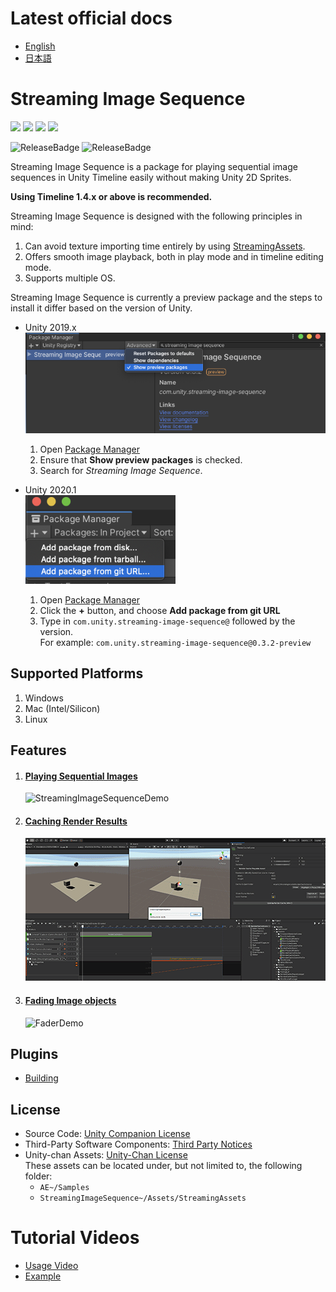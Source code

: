 # Latest official docs
- [English](https://docs.unity3d.com/Packages/com.unity.streaming-image-sequence@latest)
- [日本語](https://docs.unity3d.com/ja/Packages/com.unity.streaming-image-sequence@latest)


# Streaming Image Sequence

[![](https://badge-proxy.cds.internal.unity3d.com/44fe9b4e-feeb-409f-8fcd-d86e42d09b98)](https://badges.cds.internal.unity3d.com/packages/com.unity.streaming-image-sequence/build-info?branch=dev&testWorkflow=package-isolation)
[![](https://badge-proxy.cds.internal.unity3d.com/f9703ad6-4a57-4861-8125-4cec53ece26f)](https://badges.cds.internal.unity3d.com/packages/com.unity.streaming-image-sequence/dependencies-info?branch=dev&testWorkflow=updated-dependencies)
[![](https://badge-proxy.cds.internal.unity3d.com/221d27f5-9807-40c1-8fde-50a1757801b4)](https://badges.cds.internal.unity3d.com/packages/com.unity.streaming-image-sequence/dependants-info)
[![](https://badge-proxy.cds.internal.unity3d.com/1f8f02a0-6e03-417e-9c92-22f978f96c69)](https://badges.cds.internal.unity3d.com/packages/com.unity.streaming-image-sequence/warnings-info?branch=dev)

![ReleaseBadge](https://badge-proxy.cds.internal.unity3d.com/2fe2fc7a-99f7-4bde-b23d-c3358e846fac)
![ReleaseBadge](https://badge-proxy.cds.internal.unity3d.com/84b887b2-1e62-4962-848e-9d6c07023710)

Streaming Image Sequence is a package for playing sequential image sequences in 
Unity Timeline easily without making Unity 2D Sprites.  

**Using Timeline 1.4.x or above is recommended.**

Streaming Image Sequence is designed with the following principles in mind:

1. Can avoid texture importing time entirely by using 
   [StreamingAssets](https://docs.unity3d.com/Manual/StreamingAssets.html).
1. Offers smooth image playback, both in play mode and in timeline editing mode.
1. Supports multiple OS.


Streaming Image Sequence is currently a preview package and the steps to install it 
differ based on the version of Unity.

* Unity 2019.x  
  ![PackageManager2019](Documentation~/images/PackageManager2019.png)
  1. Open [Package Manager](https://docs.unity3d.com/Manual/upm-ui.html) 
  2. Ensure that **Show preview packages** is checked. 
  3. Search for *Streaming Image Sequence*.
  
* Unity 2020.1  
  ![PackageManager2020](Documentation~/images/PackageManager2020.1.png)
  1. Open [Package Manager](https://docs.unity3d.com/Manual/upm-ui.html) 
  2. Click the **+** button, and choose **Add package from git URL** 
  3. Type in `com.unity.streaming-image-sequence@` followed by the version.  
     For example: `com.unity.streaming-image-sequence@0.3.2-preview`
  
## Supported Platforms

1. Windows
2. Mac (Intel/Silicon)
3. Linux

## Features

1. #### [Playing Sequential Images](./Documentation~/FeaturePlayingSequentialImages.md)

   ![StreamingImageSequenceDemo](Documentation~/images/StreamingImageSequenceDemo.gif)

2. #### [Caching Render Results](./Documentation~/FeatureCachingRenderResults.md)

   ![RenderCacheDemo](Documentation~/images/RenderCacheDemo.gif)

3. #### [Fading Image objects](./Documentation~/FeatureFadingImages.md)

   ![FaderDemo](Documentation~/images/FaderDemo.gif)

## Plugins
* [Building](Plugins~/Docs/en/BuildPlugins.md)

## License
* Source Code: [Unity Companion License](LICENSE.md)
* Third-Party Software Components: [Third Party Notices](Third%20Party%20Notices.md)
* Unity-chan Assets: [Unity-Chan License](http://unity-chan.com/contents/guideline_en/)  
  These assets can be located under, but not limited to, the following folder:
  - `AE~/Samples`
  - `StreamingImageSequence~/Assets/StreamingAssets`  

# Tutorial Videos
* [Usage Video](https://youtu.be/mlRbwqJ74CM)
* [Example](https://youtu.be/4og6rgQdb3c)


